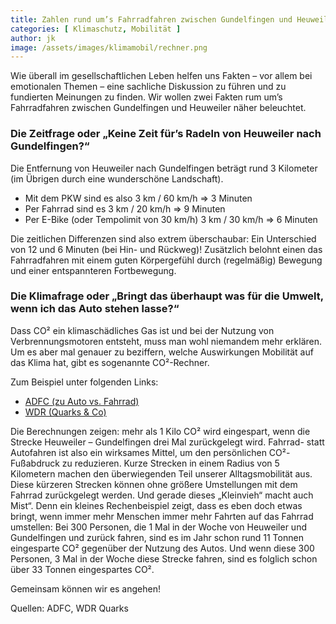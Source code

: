 ```yaml
---
title: Zahlen rund um’s Fahrradfahren zwischen Gundelfingen und Heuweiler
categories: [ Klimaschutz, Mobilität ]
author: jk
image: /assets/images/klimamobil/rechner.png
---
```

Wie überall im gesellschaftlichen Leben helfen uns Fakten – vor allem bei emotionalen Themen – eine sachliche Diskussion zu führen und zu fundierten Meinungen zu finden. Wir wollen zwei Fakten rum um’s Fahrradfahren zwischen Gundelfingen und Heuweiler näher beleuchtet.

### Die Zeitfrage oder „Keine Zeit für’s Radeln von Heuweiler nach Gundelfingen?“

Die Entfernung von Heuweiler nach Gundelfingen beträgt rund 3 Kilometer (im Übrigen durch eine wunderschöne Landschaft).

* Mit dem PKW sind es also			3 km / 60 km/h => 3 Minuten
* Per Fahrrad sind es 				3 km / 20 km/h => 9 Minuten 
* Per E-Bike (oder Tempolimit von 30 km/h) 	3 km / 30 km/h => 6 Minuten 

Die zeitlichen Differenzen sind also extrem überschaubar: Ein Unterschied von 12 und 6 Minuten (bei Hin- und Rückweg)! Zusätzlich belohnt einen das Fahrradfahren mit einem guten Körpergefühl durch (regelmäßig) Bewegung und einer entspannteren Fortbewegung. 

### Die Klimafrage oder „Bringt das überhaupt was für die Umwelt, wenn ich das Auto stehen lasse?“

Dass CO² ein klimaschädliches Gas ist und bei der Nutzung von Verbrennungsmotoren entsteht, muss man wohl niemandem mehr erklären. Um es aber mal genauer zu beziffern, welche Auswirkungen Mobilität auf das Klima hat, gibt es sogenannte CO²-Rechner. 

Zum Beispiel unter folgenden Links:

* [ADFC (zu Auto vs. Fahrrad)](https://www.adfc-bw.de/radzurarbeit/einspar-rechner/)
* [WDR (Quarks & Co)](https://www.quarks.de/umwelt/klimawandel/co2-rechner-fuer-auto-flugzeug-und-co/)

Die Berechnungen zeigen: mehr als 1 Kilo CO² wird eingespart, wenn die Strecke Heuweiler – Gundelfingen drei Mal zurückgelegt wird. Fahrrad- statt Autofahren ist also ein wirksames Mittel, um den persönlichen CO²-Fußabdruck zu reduzieren.
Kurze Strecken in einem Radius von 5 Kilometern machen den überwiegenden Teil unserer Alltagsmobilität aus. Diese kürzeren Strecken können ohne größere Umstellungen mit dem Fahrrad zurückgelegt werden. Und gerade dieses „Kleinvieh“ macht auch Mist“.
Denn ein kleines Rechenbeispiel zeigt, dass es eben doch etwas bringt, wenn immer mehr Menschen immer mehr Fahrten auf das Fahrrad umstellen: Bei 300 Personen, die 1 Mal in der Woche von Heuweiler und Gundelfingen und zurück fahren, sind es im Jahr schon rund 11 Tonnen eingesparte CO² gegenüber der Nutzung des Autos. Und wenn diese 300 Personen, 3 Mal in der Woche diese Strecke fahren, sind es folglich schon über 33 Tonnen eingespartes CO². 

Gemeinsam können wir es angehen!

Quellen: ADFC, WDR Quarks